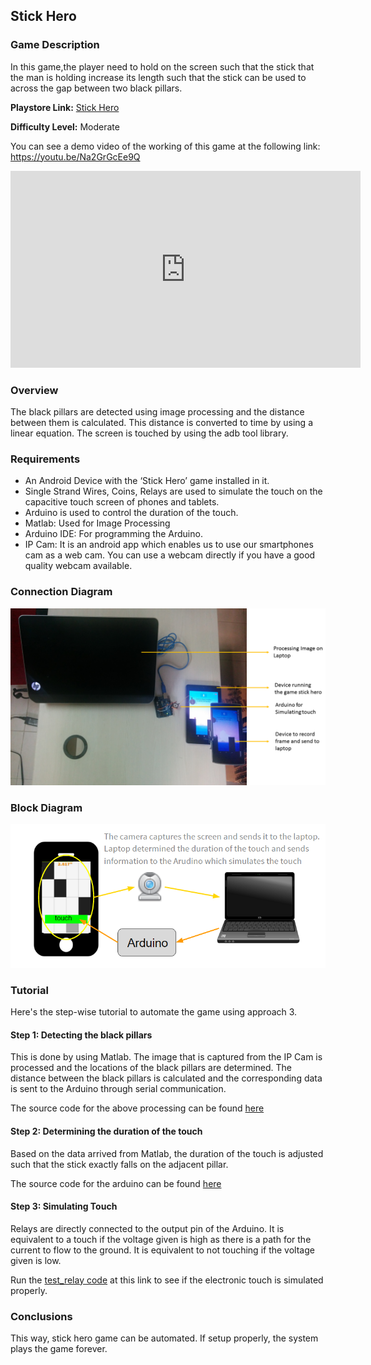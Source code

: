 ## Stick Hero

### Game Description

In this game,the player need to hold on the screen such that the stick that the man is holding increase its length such that the stick can be used to across the gap between two black pillars.

**Playstore Link:** [Stick Hero](https://play.google.com/store/apps/details?id=com.ketchapp.stickhero&hl=en)
 
**Difficulty Level:** Moderate

You can see a demo video of the working of this game at the following link: https://youtu.be/Na2GrGcEe9Q

<div class="row" style="text-align:center;">
    <iframe width="560" height="315" src="https://www.youtube.com/embed/Na2GrGcEe9Q" frameborder="0" allowfullscreen></iframe>
</div> 

### Overview

The black pillars are detected using image processing and the distance between them is calculated. This distance is converted to time by using a linear equation. The screen is touched by using the adb tool library.

### Requirements

- An Android Device with the ‘Stick Hero’ game installed in it.
- Single Strand Wires, Coins, Relays are used to simulate the touch on the capacitive touch screen of phones and tablets.
- Arduino is used to control the duration of the touch.
- Matlab: Used for Image Processing
- Arduino IDE: For programming the Arduino.
- IP Cam: It is an android app which enables us to use our smartphones cam as a web cam. You can use a webcam directly if you have a good quality webcam available.

### Connection Diagram

![ConnectionDiagram](/Images/stickhero-diagram.PNG)

### Block Diagram

![BlockDiagram](/Images/methods-3.png)

### Tutorial

Here's the step-wise tutorial to automate the game using approach 3.

#### Step 1: Detecting the black pillars

This is done by using Matlab. The image that is captured from the IP Cam is  processed and the locations of the black pillars are determined. The distance between the black pillars is calculated and the corresponding data is sent to the Arduino through serial communication.

The source code for the above processing can be found [here](https://github.com/psurya1994/arduino-plays-stick-hero/tree/master/Code/MATLAB)

#### Step 2: Determining the duration of the touch

Based on the data arrived from Matlab, the duration of the touch is adjusted such that the stick exactly falls on the adjacent pillar.

The source code for the arduino can be found [here](https://github.com/psurya1994/arduino-plays-stick-hero/tree/master/Code/Arduino)

#### Step 3: Simulating Touch

Relays are directly connected to the output pin of the Arduino. It is equivalent to a touch if the voltage given is high as there is a path for the current to flow to the ground. It is equivalent to not touching if the voltage given is low.

Run the [test_relay code](https://github.com/psurya1994/arduino-plays-piano-tiles/blob/master/Code/test_touch/test_touch.ino) at this link to see if the electronic touch is simulated properly.

### Conclusions

This way, stick hero game can be automated. If setup properly, the system plays the game forever.